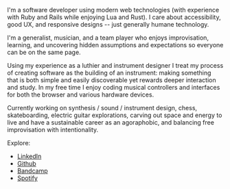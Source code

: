 I'm a software developer using modern web
technologies (with experience with Ruby and Rails while 
enjoying Lua and Rust). I care about accessibility, good UX, and
responsive designs -- just generally humane technology.

I'm a generalist, musician, and a team player who enjoys
improvisation, learning, and uncovering hidden assumptions and
expectations so everyone can be on the same page.

Using my experience as a luthier and instrument designer I treat my
process of creating software as the building of an instrument: making
something that is both simple and easily discoverable yet rewards deeper
interaction and study. In my free time I enjoy coding musical controllers
and interfaces for both the browser and various hardware devices.

Currently working on synthesis / sound / instrument design, chess, skateboarding, 
electric guitar explorations, carving out space and energy to live and have a sustainable 
career as an agoraphobic, and balancing free improvisation with intentionality.

Explore:

- [LinkedIn](https://www.linkedin.com/in/timothy-g-taylor)
- [Github](https://github.com/timothy-taylor)
- [Bandcamp](https://tgtmusic.bandcamp.com/)
- [Spotify](https://open.spotify.com/artist/5pJDAJfpQWFQJVOB16Gx70?si=XUQiPH22QduDUyMmuIjV6g)
